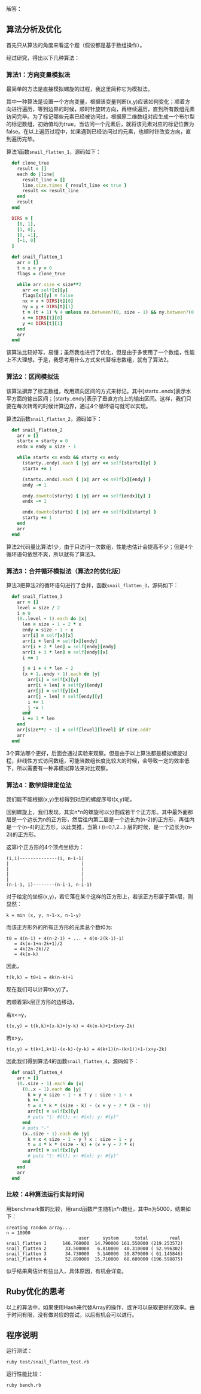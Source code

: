 解答：

## 算法分析及优化

首先只从算法的角度来看这个题（假设都是基于数组操作）。

经过研究，得出以下几种算法：

### 算法1：方向变量模拟法

最简单的方法是直接模拟螺旋的过程，我这里简称它为模拟法。

其中一种算法是设置一个方向变量，根据该变量判断(x,y)应该如何变化；顺着方向进行遍历，等到边界的时候，顺时针旋转方向，再继续遍历，直到所有数组元素访问完毕。为了标记哪些元素已经被访问过，根据原二维数组对应生成一个布尔型的标记数组，初始值均为true，当访问一个元素后，就将该元素对应的标记位置为false。在以上遍历过程中，如果遇到已经访问过的元素，也顺时针改变方向，直到遍历完毕。

算法1函数`snail_flatten_1`，源码如下：

```ruby
  def clone_true
    result = []
    each do |line|
      result_line = []
      line.size.times { result_line << true }
      result << result_line
    end
    result
  end

  DIRS = [
    [0, 1],
    [1, 0],
    [0, -1],
    [-1, 0]
  ]

  def snail_flatten_1
    arr = []
    t = x = y = 0
    flags = clone_true

    while arr.size < size**2
      arr << self[x][y]
      flags[x][y] = false
      nx = x + DIRS[t][0]
      ny = y + DIRS[t][1]
      t = (t + 1) % 4 unless nx.between?(0, size - 1) && ny.between?(0, size - 1) && flags[nx][ny]
      x += DIRS[t][0]
      y += DIRS[t][1]
    end
    arr
  end
```

该算法比较好写，易懂；虽然我也进行了优化，但是由于多使用了一个数组，性能上不大理想。于是，我思考用什么方式来代替标志数组，就有了算法2。

### 算法2：区间模拟法

该算法摒弃了标志数组，改用双向区间的方式来标记。其中[startx..endx]表示水平方面的输出区间；[starty..endy]表示了垂直方向上的输出区间。这样，我们只要在每次转弯的时候计算边界，通过4个循环语句就可以实现。

算法2函数`snail_flatten_2`，源码如下：

```ruby
  def snail_flatten_2
    arr = []
    startx = starty = 0
    endx = endy = size - 1

    while startx <= endx && starty <= endy
      (starty..endy).each { |y| arr << self[startx][y] }
      startx += 1

      (startx..endx).each { |x| arr << self[x][endy] }
      endy -= 1

      endy.downto(starty) { |y| arr << self[endx][y] }
      endx -= 1

      endx.downto(startx) { |x| arr << self[x][starty] }
      starty += 1
    end
    arr
  end
```
 
算法2代码量比算法1少，由于只访问一次数组，性能也估计会提高不少；但是4个循环语句依然不爽，所以就有了算法3。

### 算法3：合并循环模拟法（算法2的优化版）

算法3把算法2的循环语句进行了合并，函数`snail_flatten_3`，源码如下：

```ruby
  def snail_flatten_3
    arr = []
    level = size / 2
    i = 0
    (0..level - 1).each do |x|
      len = size - 1 - 2 * x
      endy = size - 1 - x
      arr[i] = self[x][x]
      arr[i + len] = self[x][endy]
      arr[i + 2 * len] = self[endy][endy]
      arr[i + 3 * len] = self[endy][x]
      i += 1

      j = i + 4 * len - 2
      (x + 1..endy - 1).each do |y|
        arr[i] = self[x][y]
        arr[i + len] = self[y][endy]
        arr[j] = self[y][x]
        arr[j - len] = self[endy][y]
        i += 1
        j -= 1
      end
      i += 3 * len
    end
    arr[size**2 - 1] = self[level][level] if size.odd?
    arr
  end
```

3个算法哪个更好，后面会通过实验来观察。但是由于以上算法都是模拟螺旋过程，非线性方式访问数组，可能当数组长度比较大的时候，会导致一定的效率低下，所以需要有一种非模拟算法来对比观察。

### 算法4：数学规律定位法

我们能不能根据(x,y)坐标得到对应的螺旋序号t(x,y)呢。

回到螺旋上，我们发现，其实n\*n的螺旋可以分割成若干个正方形。其中最外面那层是一个边长为n的正方形，然后往内第二层是一个边长为(n-2)的正方形，再往内是一个(n-4)的正方形，以此类推，当第 i (i=0,1,2...) 层的时候，是一个边长为(n-2i)的正方形。

这第i个正方形的4个顶点坐标为：

    (i,i)--------------(i, n-i-1)
    |                           |
    |                           |
    |                           |
    |                           |
    (n-i-1, i)--------(n-i-1, n-i-1)

对于给定的坐标(x,y)，若它落在某个这样的正方形上，若该正方形居于第k层，则显然：

    k = min (x, y, n-1-x, n-1-y)

而该正方形外的所有正方形的元素总个数t0为:

    t0 = 4(n-1) + 4(n-2-1) + ... + 4(n-2(k-1)-1)
       = 4k(n-1+n-2k+1)/2
       = 4k(2n-2k)/2
       = 4k(n-k)

因此，

    t(k,k) = t0+1 = 4k(n-k)+1

现在我们可以计算t(x,y)了。

若顺着第k层正方形的边移动，

若x<=y，

    t(x,y) = t(k,k)+(x-k)+(y-k) = 4k(n-k)+1+(x+y-2k)

若x>y，

    t(x,y) = t(k+1,k+1)-(x-k)-(y-k) = 4(k+1)(n-(k+1))+1-(x+y-2k)

因此我们得到算法4的函数`snail_flatten_4`，源码如下：

```ruby
  def snail_flatten_4
    arr = []
    (0..size - 1).each do |x|
      (0..x - 1).each do |y|
        k = y < size - 1 - x ? y : size - 1 - x
        k += 1
        t = 4 * k * (size - k) - (x + y - 2 * (k - 1))
        arr[t] = self[x][y]
        # puts "t: #{t}; x: #{x}; y: #{y}"
      end
      # puts "-"
      (x..size - 1).each do |y|
        k = x < size - 1 - y ? x : size - 1 - y
        t = 4 * k * (size - k) + (x + y - 2 * k)
        arr[t] = self[x][y]
        # puts "t: #{t}; x: #{x}; y: #{y}"
      end
    end
    arr
  end
```

### 比较：4种算法运行实际时间

用benchmark做的比较，用rand函数产生随机n\*n数组，其中n为5000，结果如下：

    creating random array...
    n = 10000
                               user     system      total        real
    snail_flatten 1      146.760000  14.790000 161.550000 (219.253572)
    snail_flatten 2       33.500000   6.810000  40.310000 ( 52.996302)
    snail_flatten 3       34.730000   5.140000  39.870000 ( 61.145846)
    snail_flatten 4       52.890000  15.710000  68.600000 (196.598875)

似乎结果离估计有些出入，具体原因，有机会详查。

## Ruby优化的思考

以上的算法中，如果使用Hash来代替Array的操作，或许可以获取更好的效率。由于时间有限，没有做对应的尝试，以后有机会可以进行。

## 程序说明

运行测试：

    ruby test/snail_flatten_test.rb

运行性能比较：

    ruby bench.rb
